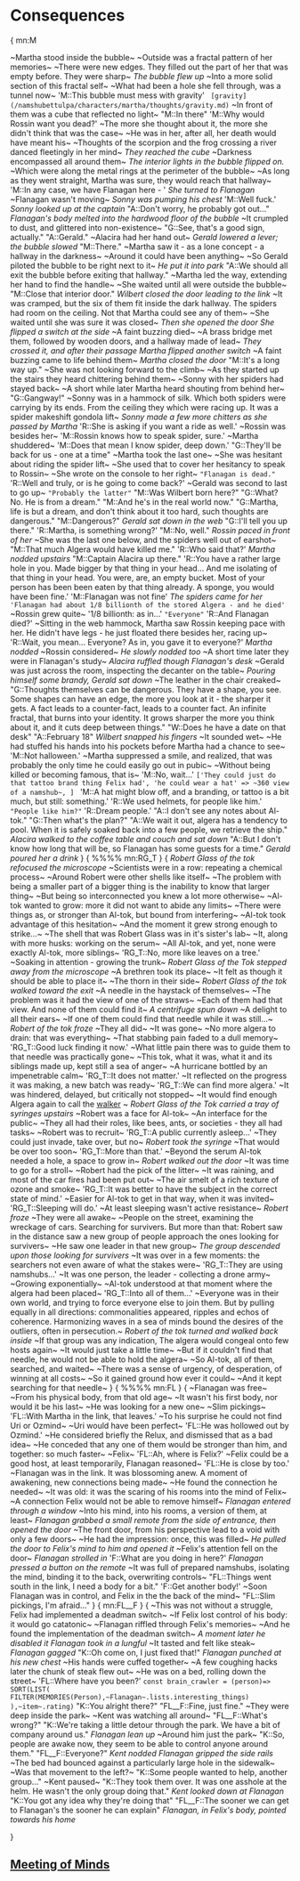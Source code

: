# Consequences
{
mn:M

~Martha stood inside the bubble~ 
~Outside was a fractal pattern of her memories~
~There were new edges. 
They filled out the part of her that was empty before.
They were sharp~
*The bubble flew up*
~Into a more solid section of this fractal self~
~What had been a hole she fell through, was a tunnel now~
'M::This bubble must mess with gravity'
`
[gravity](/namshubettulpa/characters/martha/thoughts/gravity.md)`
~In front of them was a cube that reflected no light~
"M::In there"
'M::Why would Rossin want you dead?'
~The more she thought about it, the more she didn't think that was the case~
~He was in her, after all, her death would have meant his~
~Thoughts of the scorpion and the frog crossing a river danced fleetingly in her mind~
*They reached the cube*
~Darkness encompassed all around them~
*The interior lights in the bubble flipped on.*
~Which were along the metal rings at the perimeter of the bubble~
~As long as they went straight, Martha was sure, they would reach that hallway~
'M::In any case, we have Flanagan here - '
*She turned to Flanagan*
~Flanagan wasn't moving~
*Sonny was pumping his chest*
'M::Well fuck.'
*Sonny looked up at the captain*
"A::Don't worry, he probably got out..."
*Flanagan's body melted into the hardwood floor of the bubble*
~It crumpled to dust, and glittered into non-existence~
"G::See, that's a good sign, actually."
"A::Gerald."
~Alacira had her hand out~
*Gerald lowered a lever; the bubble slowed*
"M::There."
~Martha saw it - as a lone concept - a hallway in the darkness~
~Around it could have been anything~
~So Gerald piloted the bubble to be right next to it~
*He put it into park*
"A::We should all exit the bubble before exiting that hallway."
~Martha led the way, extending her hand to find the handle~
~She waited until all were outside the bubble~ 
"M::Close that interior door."
*Wilbert closed the door leading to the link*
~It was cramped, but the six of them fit inside the dark hallway.
The spiders had room on the ceiling.
Not that Martha could see any of them~
~She waited until she was sure it was closed~
*Then she opened the door*
*She flipped a switch at the side*
~A faint buzzing died~
~A brass bridge met them, followed by wooden doors, and a hallway made of lead~
*They crossed it, and after their passage Martha flipped another switch*
~A faint buzzing came to life behind them~
*Martha closed the door*
"M::It's a long way up."
~She was not looking forward to the climb~
~As they started up the stairs they heard chittering behind them~
~Sonny with her spiders had stayed back~
~A short while later Martha heard shouting from behind her~
"G::Gangway!"
~Sonny was in a hammock of silk.
Which both spiders were carrying by its ends.
From the ceiling they which were racing up.
It was a spider makeshift gondola lift~
*Sonny made a few more chitters as she passed by Martha*
'R::She is asking if you want a ride as well.'
~Rossin was besides her~
'M::Rossin knows how to speak spider, sure.'
~Martha shuddered~
'M::Does that mean I know spider, deep down.'
"G::They'll be back for us - one at a time"
~Martha took the last one~
~She was hesitant about riding the spider lift~
~She used that to cover her hesitancy to speak to Rossin~
~She wrote on the console to her right~
`"Flanagan is dead."`
'R::Well and truly, or is he going to come back?'
~Gerald was second to last to go up~
`"Probably the latter"`
"M::Was Wilbert born here?"
"G::What? 
No. 
He is from a dream."
"M::And he's in the real world now."
"G::Martha, life is but a dream, and don't think about it too hard, such thoughts are dangerous."
"M::Dangerous?"
*Gerald sat down in the web*
"G::I'll tell you up there."
'R::Martha, is something wrong?'
"M::No, well."
*Rossin paced in front of her*
~She was the last one below, and the spiders well out of earshot~
"M::That much Algera would have killed me."
'R::Who said that?'
*Martha nodded upstairs*
"M::Captain Alacira up there."
'R::You have a rather large hole in you.
Made bigger by that thing in your head... 
And me isolating of that thing in your head.
You were, are, an empty bucket.
Most of your person has been been eaten by that thing already.
A sponge, you would have been fine.'
'M::Flanagan was not fine'
*The spiders came for her*
`'Flanagan had about 1/8 billionth of the stored Algera - and he died'`
~Rossin grew quite~
'1/8 billionth: as in...'
`"Everyone"`
'R::And Flanagan died?'
~Sitting in the web hammock, Martha saw Rossin keeping pace with her.
He didn't have legs - he just floated there besides her, racing up~
'R::Wait, you mean...
Everyone?
As in, you gave it to everyone?'
*Martha nodded*
~Rossin considered~
*He slowly nodded too*
~A short time later they were in Flanagan's study~ 
*Alacira ruffled though Flanagan's desk*
~Gerald was just across the room, inspecting the decanter on the table~
*Pouring himself some brandy, Gerald sat down*
~The leather in the chair creaked~
"G::Thoughts themselves can be dangerous.
They have a shape, you see.
Some shapes can have an edge, the more you look at it - the sharper it gets.
A fact leads to a counter-fact, leads to a counter fact.
An infinite fractal, that burns into your identity.
It grows sharper the more you think about it, and it cuts deep between things."
"W::Does he have a date on that desk"
"A::February 18"
*Wilbert snapped his fingers*
~It sounded wet~
~He had stuffed his hands into his pockets before Martha had a chance to see~  
'M::Not halloween.'
~Martha suppressed a smile, and realized, that was probably the only time he could easily go out in pubic~
~Without being killed or becoming famous, that is~
'M::No, wait...'
`['They could just do that tattoo brand thing Felix had',
  'he could wear a hat' => ~360 view of a namshub~,
]
`
'M::A hat might blow off, and a branding, or tattoo is a bit much, but still: something.'
'R::We used helmets, for people like him.'
`"People like him?"`
'R::Dream people.'
"A::I don't see any notes about Al-tok."
"G::Then what's the plan?"
"A::We wait it out, algera has a tendency to pool. 
When it is safely soaked back into a few people, we retrieve the ship."
*Alacira walked to the coffee table and couch and sat down*
"A::But I don't know how long that will be, so Flanagan has some guests for a time."
*Gerald poured her a drink*
}
{
%%%%
mn:RG_T
}
{
*Robert Glass of the tok refocused the microscope*
~Scientists were in a row: repeating a chemical process~
~Around Robert were other shells like itself~
~The problem with being a smaller part of a bigger thing is the inability to know that larger thing~
~But being so interconnected you knew a lot more otherwise~
~Al-tok wanted to grow: more it did not want to abide any limits~
~There were things as, or stronger than Al-tok, but bound from interfering~
~Al-tok took advantage of this hesitation~ 
~And the moment it grew strong enough to strike...~
~The shell that was Robert Glass was in it's sister's lab~
~It, along with more husks: working on the serum~
~All Al-tok, and yet, none were exactly Al-tok, more siblings~
'RG_T::No, more like leaves on a tree.'
~Soaking in attention - growing the trunk~
*Robert Glass of the Tok stepped away from the microscope*
~A brethren took its place~
~It felt as though it should be able to place it~
~The thorn in their side~
*Robert Glass of the tok walked toward the exit*
~A needle in the haystack of themselves~
~The problem was it had the view of one of the straws~
~Each of them had that view.
And none of them could find it~
*A centrifuge spun down*
~A delight to all their ears~
~If one of them could find that needle while it was still...~
*Robert of the tok froze*
~They all did~
~It was gone~
~No more algera to drain: that was everything~
~That stabbing pain faded to a dull memory~
'RG_T::Good luck finding it now.'
~What little pain there was to guide them to that needle was practically gone~
~This tok, what it was, what it and its siblings made up, kept still a sea of anger~
~A hurricane bottled by an impenetrable calm~
'RG_T::It does not matter.'
~It reflected on the progress it was making, a new batch was ready~
'RG_T::We can find more algera.'
~It was hindered, delayed, but critically not stopped~
~It would find enough Algera again to call the  [walker](/namshubettulpa/world/reality-walkers.md) ~
*Robert Glass of the Tok carried a tray of syringes upstairs*
~Robert was a face for Al-tok~
~An interface for the public~
~They all had their roles, like bees, ants, or societies - they all had tasks~
~Robert was to recruit~
'RG_T::A public currently asleep...'
~They could just invade, take over, but no~
*Robert took the syringe*
~That would be over too soon~
'RG_T::More than that.'
~Beyond the serum Al-tok needed a hole, a space to grow in~
*Robert walked out the door*
~It was time to go for a stroll~
~Robert had the pick of the litter~
~It was raining, and most of the car fires had been put out~
~The air smelt of a rich texture of ozone and smoke~
'RG_T::It was better to have the subject in the correct state of mind.'
~Easier for Al-tok to get in that way, when it was invited~
'RG_T::Sleeping will do.'
~At least sleeping wasn't active resistance~
*Robert froze*
~They were all awake~
~People on the street, examining the wreckage of cars.
Searching for survivers.
But more than that:
Robert saw in the distance saw a new group of people approach the ones looking for survivers~
~He saw one leader in that new group~
*The group descended upon those looking for survivers*
~It was over in a few moments: the searchers not even aware of what the stakes were~
'RG_T::They are using namshubs...'
~It was one person, the leader - collecting a drone army~
~Growing exponentially~
~Al-tok understood at that moment where the algera had been placed~
'RG_T::Into all of them...'
~Everyone was in their own world, and trying to force everyone else to join them.
But by pulling equally in all directions: commonalities appeared, ripples and echos of coherence.
Harmonizing waves in a sea of minds bound the desires of the outliers, often in persecution.~
*Robert of the tok turned and walked back inside*
~If that group was any indication, The algera would congeal onto few hosts again~
~It would just take a little time~
~But if it couldn't find that needle, he would not be able to hold the algera~
~So Al-tok, all of them, searched, and waited~
~There was a sense of urgency, of desperation, of winning at all costs~
~So it gained ground how ever it could~
~And it kept searching for that needle~
}
{
%%%%
mn:FL
}
{
~Flanagan was free~
~From his physical body, from that old age~
~It wasn't his first body, nor would it be his last~
~He was looking for a new one~
~Slim pickings~
'FL::With Martha in the link, that leaves.'
~To his surprise he could not find Uri or Ozmind~
~Uri would have been perfect~
'FL::He was hollowed out by Ozmind.'
~He considered briefly the Relux, and dismissed that as a bad idea~
~He conceded that any one of them would be stronger than him, and together: so much faster~
~Felix~
'FL::Ah, where is Felix?'
~Felix could be a good host, at least temporarily, Flanagan reasoned~
'FL::He is close by too.'
~Flanagan was in the link.
It was blossoming anew.
A moment of awakening, new connections being made~
~He found the connection he needed~
~It was old: it was the scaring of his rooms into the mind of Felix~
~A connection Felix would not be able to remove himself~
*Flanagan entered through a window*
~Into his mind, into his rooms, a version of them, at least~
*Flanagan grabbed a small remote from the side of entrance, then opened the door*
~The front door, from his perspective lead to a void with only a few doors~
~He had the impression: once, this was filled~
*He pulled the door to Felix's mind to him and opened it*
~Felix's attention fell on the door~
*Flanagan strolled in*
'F::What are you doing in here?'
*Flanagan pressed a button on the remote*
~It was full of prepared namshubs, isolating the mind, binding it to the back, overwriting controls~
"FL::Things went south in the link, I need a body for a bit."
'F::Get another body!'
~Soon Flanagan was in control, and Felix in the the back of the mind~
"FL::Slim pickings, I'm afraid..."
}
{
mn:FL__F
}
{
~This was not without a struggle, Felix had implemented a deadman switch~
~If Felix lost control of his body: it would go catatonic~
~Flanagan riffled through Felix's memories~
~And he found the implementation of the deadman switch~
*A moment later he disabled it*
*Flanagan took in a lungful*
~It tasted and felt like steak~
*Flanagan gagged*
"K::Oh come on, I just fixed that!"
*Flanagan punched at his new chest*
~His hands were cuffed together~
~A few coughing hacks later the chunk of steak flew out~
~He was on a bed, rolling down the street~
'FL::Where have you been?'
`
const brain_crawler = (person)=> SORT(LIST(
  FILTER(MEMORIES(Person),~Flanagan~.lists.interesting_things)
  ),~item~.rating)
`
"K::You alright there?"
"FL__F::Fine, just fine."
~They were deep inside the park~
~Kent was watching all around~
"FL__F::What's wrong?"
"K::We're taking a little detour through the park.
We have a bit of company around us."
*Flanagan lean up*
~Around him just the park~
"K::So, people are awake now, they seem to be able to control anyone around them."
"FL__F::Everyone?"
*Kent nodded*
*Flanagan gripped the side rails*
~The bed had bounced against a particularly large hole in the sidewalk~
~Was that movement to the left?~
"K::Some people wanted to help, another group..."
~Kent paused~
"K::They took them over.
It was one asshole at the helm.
He wasn't the only group doing that."
*Kent looked down at Flanagan*
"K::You got any idea why they're doing that"
"FL__F::The sooner we can get to Flanagan's the sooner he can explain"
*Flanagan, in Felix's body, pointed towards his home*

}

## [Meeting of Minds](meeting-of-minds.md)